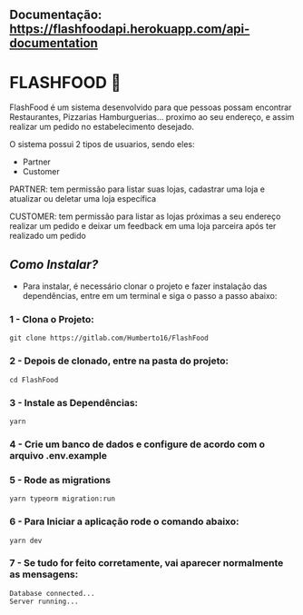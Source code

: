 ## Documentação: https://flashfoodapi.herokuapp.com/api-documentation

# FLASHFOOD 🍟

FlashFood é um sistema desenvolvido para que pessoas possam encontrar Restaurantes, Pizzarias Hamburguerias... proximo ao seu endereço, e assim realizar um pedido no estabelecimento desejado.

O sistema possui 2 tipos de usuarios, sendo eles:

- Partner
- Customer

PARTNER:
tem permissão para listar suas lojas, cadastrar uma loja e atualizar ou deletar uma loja específica

CUSTOMER:
tem permissão para listar as lojas próximas a seu endereço realizar um pedido e deixar um feedback em uma loja parceira após ter realizado um pedido

## **_Como Instalar?_**

- Para instalar, é necessário clonar o projeto e fazer instalação das dependências, entre em um terminal e siga o passo a passo abaixo:

### 1 - Clona o Projeto:

```
git clone https://gitlab.com/Humberto16/FlashFood

```

### 2 - Depois de clonado, entre na pasta do projeto:

```
cd FlashFood

```

### 3 - Instale as Dependências:

```
yarn

```

### 4 - Crie um banco de dados e configure de acordo com o arquivo .env.example


### 5 - Rode as migrations

```
yarn typeorm migration:run

```

### 6 - Para Iniciar a aplicação rode o comando abaixo:

```
yarn dev

```
### 7 - Se tudo for feito corretamente, vai aparecer normalmente as mensagens:

```
Database connected...
Server running...

```
